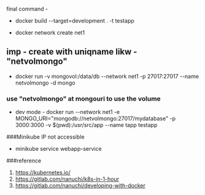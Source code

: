 final command - 

 - docker build --target=development . -t testapp 

- docker network create net1

 ## imp - create with uniqname likw - "netvolmongo"
 - docker run -v mongovol:/data/db --network net1 -p 27017:27017 --name netvolmongo -d mongo

### use "netvolmongo" at mongouri to use the volume
 - dev mode - docker run --network net1 -e MONGO_URI="mongodb://netvolmongo:27017/mydatabase" -p 3000:3000 -v $(pwd):/usr/src/app --name tapp testapp


###Minikube IP not accessible
 - minikube service webapp-service

 ###reference

 1. https://kubernetes.io/
 2. https://gitlab.com/nanuchi/k8s-in-1-hour
 3. https://gitlab.com/nanuchi/developing-with-docker
